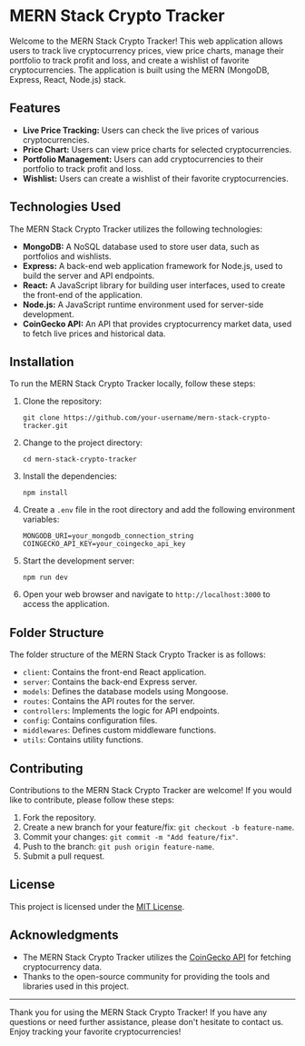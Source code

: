 # MERN Stack Crypto Tracker

Welcome to the MERN Stack Crypto Tracker! This web application allows users to track live cryptocurrency prices, view price charts, manage their portfolio to track profit and loss, and create a wishlist of favorite cryptocurrencies. The application is built using the MERN (MongoDB, Express, React, Node.js) stack.

## Features

- **Live Price Tracking:** Users can check the live prices of various cryptocurrencies.
- **Price Chart:** Users can view price charts for selected cryptocurrencies.
- **Portfolio Management:** Users can add cryptocurrencies to their portfolio to track profit and loss.
- **Wishlist:** Users can create a wishlist of their favorite cryptocurrencies.

## Technologies Used

The MERN Stack Crypto Tracker utilizes the following technologies:

- **MongoDB:** A NoSQL database used to store user data, such as portfolios and wishlists.
- **Express:** A back-end web application framework for Node.js, used to build the server and API endpoints.
- **React:** A JavaScript library for building user interfaces, used to create the front-end of the application.
- **Node.js:** A JavaScript runtime environment used for server-side development.
- **CoinGecko API:** An API that provides cryptocurrency market data, used to fetch live prices and historical data.

## Installation

To run the MERN Stack Crypto Tracker locally, follow these steps:

1. Clone the repository:

   ```
   git clone https://github.com/your-username/mern-stack-crypto-tracker.git
   ```

2. Change to the project directory:

   ```
   cd mern-stack-crypto-tracker
   ```

3. Install the dependencies:

   ```
   npm install
   ```

4. Create a `.env` file in the root directory and add the following environment variables:

   ```
   MONGODB_URI=your_mongodb_connection_string
   COINGECKO_API_KEY=your_coingecko_api_key
   ```

5. Start the development server:

   ```
   npm run dev
   ```

6. Open your web browser and navigate to `http://localhost:3000` to access the application.

## Folder Structure

The folder structure of the MERN Stack Crypto Tracker is as follows:

- `client`: Contains the front-end React application.
- `server`: Contains the back-end Express server.
- `models`: Defines the database models using Mongoose.
- `routes`: Contains the API routes for the server.
- `controllers`: Implements the logic for API endpoints.
- `config`: Contains configuration files.
- `middlewares`: Defines custom middleware functions.
- `utils`: Contains utility functions.

## Contributing

Contributions to the MERN Stack Crypto Tracker are welcome! If you would like to contribute, please follow these steps:

1. Fork the repository.
2. Create a new branch for your feature/fix: `git checkout -b feature-name`.
3. Commit your changes: `git commit -m "Add feature/fix"`.
4. Push to the branch: `git push origin feature-name`.
5. Submit a pull request.

## License

This project is licensed under the [MIT License](LICENSE).

## Acknowledgments

- The MERN Stack Crypto Tracker utilizes the [CoinGecko API](https://coingecko.com/) for fetching cryptocurrency data.
- Thanks to the open-source community for providing the tools and libraries used in this project.

---

Thank you for using the MERN Stack Crypto Tracker! If you have any questions or need further assistance, please don't hesitate to contact us. Enjoy tracking your favorite cryptocurrencies!
